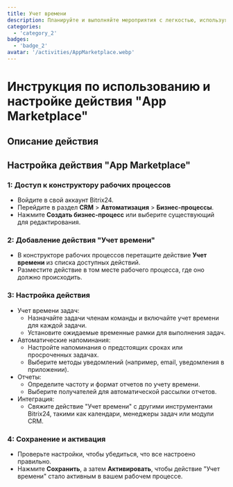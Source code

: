 ```yaml
---
title: Учет времени
description: Планируйте и выполняйте мероприятия с легкостью, используя специализированные инструменты.
categories: 
  - 'category_2'
badges: 
  - 'badge_2'
avatar: '/activities/AppMarketplace.webp'
---
```

# Инструкция по использованию и настройке действия "App Marketplace"

## Описание действия

## **Настройка действия "App Marketplace"**

### 1: Доступ к конструктору рабочих процессов
- Войдите в свой аккаунт Bitrix24.
- Перейдите в раздел **CRM** > **Автоматизация** > **Бизнес-процессы**.
- Нажмите **Создать бизнес-процесс** или выберите существующий для редактирования.

### 2: Добавление действия "Учет времени"
- В конструкторе рабочих процессов перетащите действие **Учет времени** из списка доступных действий.
- Разместите действие в том месте рабочего процесса, где оно должно происходить.

### 3: Настройка действия
- Учет времени задач:
  - Назначайте задачи членам команды и включайте учет времени для каждой задачи.
  - Установите ожидаемые временные рамки для выполнения задач.
- Автоматические напоминания:
  - Настройте напоминания о предстоящих сроках или просроченных задачах.
  - Выберите методы уведомлений (например, email, уведомления в приложении).
- Отчеты:
  - Определите частоту и формат отчетов по учету времени.
  - Выберите получателей для автоматической рассылки отчетов.
- Интеграция:
  - Свяжите действие "Учет времени" с другими инструментами Bitrix24, такими как календари, менеджеры задач или модули CRM.

### 4: Сохранение и активация
- Проверьте настройки, чтобы убедиться, что все настроено правильно.
- Нажмите **Сохранить**, а затем **Активировать**, чтобы действие "Учет времени" стало активным в вашем рабочем процессе.